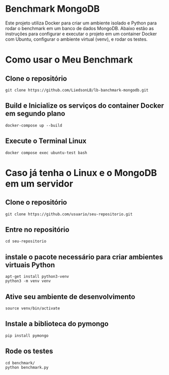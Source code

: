 # Benchmark MongoDB

Este projeto utiliza Docker para criar um ambiente isolado e Python para rodar o benchmark em um banco de dados MongoDB. Abaixo estão as instruções para configurar e executar o projeto em um container Docker com Ubuntu, configurar o ambiente virtual (venv), e rodar os testes.

# Como usar o Meu Benchmark

## Clone o repositório
```
git clone https://github.com/LiedsonLB/lb-banchmark-mongodb.git
```

## Build e Inicialize os serviços do container Docker em segundo plano
```
docker-compose up --build
```

## Execute o Terminal Linux
```
docker compose exec ubuntu-test bash
```

# Caso já tenha o Linux e o MongoDB em um servidor

## Clone o repositório
```
git clone https://github.com/usuario/seu-repositorio.git
```

## Entre no repositório
```
cd seu-repositorio
```

## instale o pacote necessário para criar ambientes virtuais Python
```
apt-get install python3-venv
python3 -m venv venv
```

## Ative seu ambiente de desenvolvimento
```
source venv/bin/activate
```

## Instale a biblioteca do pymongo
```
pip install pymongo
```

## Rode os testes
```
cd benchmark/
python benchmark.py
```